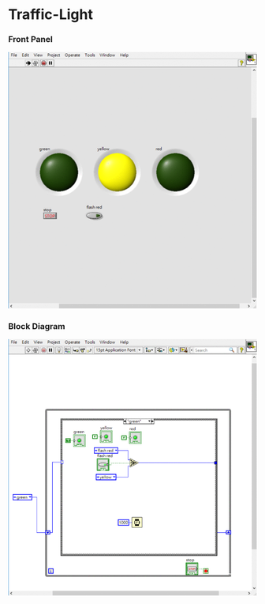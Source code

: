 # Traffic-Light
### Front Panel
![Front Panel](https://github.com/Offliners/LabVIEW_projects/blob/master/Traffic-Light/Traffic-Light-Front-Panel.gif)

### Block Diagram
![Block Diagram](https://github.com/Offliners/LabVIEW_projects/blob/master/Traffic-Light/Traffic-Light-Block-Diagram.gif)
